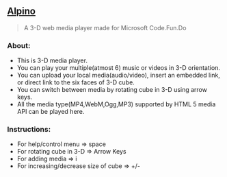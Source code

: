 ## [Alpino](https://alpino.azurewebsites.net/index.html)<br/>

> A 3-D web media player made for Microsoft Code.Fun.Do

### About:
- This is 3-D media player.<br>
- You can play your multiple(atmost 6) music or videos in 3-D orientation.<br>
- You can upload your local media(audio/video), insert an embedded link, or direct link to the six faces of 3-D cube.<br>
- You can switch between media by rotating cube in 3-D using arrow keys.<br>
- All the media type(MP4,WebM,Ogg,MP3) supported by HTML 5 media API can be played here.<br>

### Instructions:
* For help/control menu => space<br>
* For rotating cube in 3-D => Arrow Keys<br>
* For adding media => i<br>
* For increasing/decrease size of cube => +/-<br>
